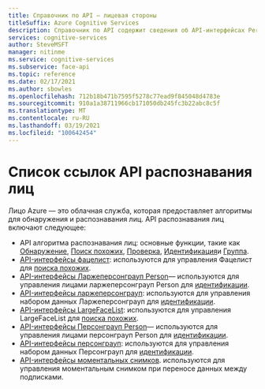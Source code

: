 ```yaml
---
title: Справочник по API — лицевая стороны
titleSuffix: Azure Cognitive Services
description: Справочник по API содержит сведения об API-интерфейсах Person, Ларжеперсонграуп/Персонграуп, LargeFaceList/Фацелист и распознавания лиц.
services: cognitive-services
author: SteveMSFT
manager: nitinme
ms.service: cognitive-services
ms.subservice: face-api
ms.topic: reference
ms.date: 02/17/2021
ms.author: sbowles
ms.openlocfilehash: 712b18b471b7595f5278c77ead9f845048d4783e
ms.sourcegitcommit: 910a1a38711966cb171050db245fc3b22abc8c5f
ms.translationtype: MT
ms.contentlocale: ru-RU
ms.lasthandoff: 03/19/2021
ms.locfileid: "100642454"
---
```

# <a name="face-api-reference-list"></a>Список ссылок API распознавания лиц

Лицо Azure — это облачная служба, которая предоставляет алгоритмы для обнаружения и распознавания лиц. API распознавания лиц включают следующее:

- API алгоритма распознавания лиц: основные функции, такие как [Обнаружение](https://westus.dev.cognitive.microsoft.com/docs/services/563879b61984550e40cbbe8d/operations/563879b61984550f30395236), [Поиск похожих](https://westus.dev.cognitive.microsoft.com/docs/services/563879b61984550e40cbbe8d/operations/563879b61984550f30395237), [Проверка](https://westus.dev.cognitive.microsoft.com/docs/services/563879b61984550e40cbbe8d/operations/563879b61984550f3039523a), [Идентификация](https://westus.dev.cognitive.microsoft.com/docs/services/563879b61984550e40cbbe8d/operations/563879b61984550f30395239)и [Группа](https://westus.dev.cognitive.microsoft.com/docs/services/563879b61984550e40cbbe8d/operations/563879b61984550f30395238).
- [API-интерфейсы фацелист](https://westus.dev.cognitive.microsoft.com/docs/services/563879b61984550e40cbbe8d/operations/563879b61984550f3039524b): используются для управления Фацелист для [поиска похожих](https://westus.dev.cognitive.microsoft.com/docs/services/563879b61984550e40cbbe8d/operations/563879b61984550f30395237).
- [API-интерфейсы Ларжеперсонграуп Person](https://westus.dev.cognitive.microsoft.com/docs/services/563879b61984550e40cbbe8d/operations/599adcba3a7b9412a4d53f40)— используются для управления лицами ларжеперсонграуп Person для [идентификации](https://westus.dev.cognitive.microsoft.com/docs/services/563879b61984550e40cbbe8d/operations/563879b61984550f30395239).
- [API-интерфейсы ларжеперсонграуп](https://westus.dev.cognitive.microsoft.com/docs/services/563879b61984550e40cbbe8d/operations/599acdee6ac60f11b48b5a9d): используются для управления набором данных Ларжеперсонграуп для [идентификации](https://westus.dev.cognitive.microsoft.com/docs/services/563879b61984550e40cbbe8d/operations/563879b61984550f30395239).
- [API-интерфейсы LargeFaceList](https://westus.dev.cognitive.microsoft.com/docs/services/563879b61984550e40cbbe8d/operations/5a157b68d2de3616c086f2cc): используются для управления LargeFaceList для [поиска похожих](https://westus.dev.cognitive.microsoft.com/docs/services/563879b61984550e40cbbe8d/operations/563879b61984550f30395237).
- [API-интерфейсы Персонграуп Person](https://westus.dev.cognitive.microsoft.com/docs/services/563879b61984550e40cbbe8d/operations/563879b61984550f3039523c)— используются для управления лицами персонграуп Person для [идентификации](https://westus.dev.cognitive.microsoft.com/docs/services/563879b61984550e40cbbe8d/operations/563879b61984550f30395239).
- [API-интерфейсы персонграуп](https://westus.dev.cognitive.microsoft.com/docs/services/563879b61984550e40cbbe8d/operations/563879b61984550f30395244): используются для управления набором данных Персонграуп для [идентификации](https://westus.dev.cognitive.microsoft.com/docs/services/563879b61984550e40cbbe8d/operations/563879b61984550f30395239).
- [API-интерфейсы моментальных снимков](https://westus.dev.cognitive.microsoft.com/docs/services/563879b61984550e40cbbe8d/operations/snapshot-take). используются для управления моментальным снимком при переносе данных между подписками.
